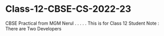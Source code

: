 # Class-12-CBSE-CS-2022-23
CBSE Practical from MGM Nerul
.
.
.
.
.
This is for Class 12 Student
Note : There are Two Developers 
